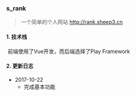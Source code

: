 ### s_rank

> 一个简单的个人网站 http://rank.sheep3.cn



#### 1. 技术栈

​     前端使用了Vue开发，而后端选择了Play Framework



#### 2. 更新日志 

- 2017-10-22
  - 完成基本功能







